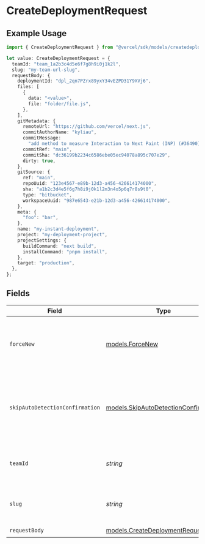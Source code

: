# CreateDeploymentRequest

## Example Usage

```typescript
import { CreateDeploymentRequest } from "@vercel/sdk/models/createdeploymentop.js";

let value: CreateDeploymentRequest = {
  teamId: "team_1a2b3c4d5e6f7g8h9i0j1k2l",
  slug: "my-team-url-slug",
  requestBody: {
    deploymentId: "dpl_2qn7PZrx89yxY34vEZPD31Y9XVj6",
    files: [
      {
        data: "<value>",
        file: "folder/file.js",
      },
    ],
    gitMetadata: {
      remoteUrl: "https://github.com/vercel/next.js",
      commitAuthorName: "kyliau",
      commitMessage:
        "add method to measure Interaction to Next Paint (INP) (#36490)",
      commitRef: "main",
      commitSha: "dc36199b2234c6586ebe05ec94078a895c707e29",
      dirty: true,
    },
    gitSource: {
      ref: "main",
      repoUuid: "123e4567-e89b-12d3-a456-426614174000",
      sha: "a1b2c3d4e5f6g7h8i9j0k1l2m3n4o5p6q7r8s9t0",
      type: "bitbucket",
      workspaceUuid: "987e6543-e21b-12d3-a456-426614174000",
    },
    meta: {
      "foo": "bar",
    },
    name: "my-instant-deployment",
    project: "my-deployment-project",
    projectSettings: {
      buildCommand: "next build",
      installCommand: "pnpm install",
    },
    target: "production",
  },
};
```

## Fields

| Field                                                                                | Type                                                                                 | Required                                                                             | Description                                                                          | Example                                                                              |
| ------------------------------------------------------------------------------------ | ------------------------------------------------------------------------------------ | ------------------------------------------------------------------------------------ | ------------------------------------------------------------------------------------ | ------------------------------------------------------------------------------------ |
| `forceNew`                                                                           | [models.ForceNew](../models/forcenew.md)                                             | :heavy_minus_sign:                                                                   | Forces a new deployment even if there is a previous similar deployment               |                                                                                      |
| `skipAutoDetectionConfirmation`                                                      | [models.SkipAutoDetectionConfirmation](../models/skipautodetectionconfirmation.md)   | :heavy_minus_sign:                                                                   | Allows to skip framework detection so the API would not fail to ask for confirmation |                                                                                      |
| `teamId`                                                                             | *string*                                                                             | :heavy_minus_sign:                                                                   | The Team identifier to perform the request on behalf of.                             | team_1a2b3c4d5e6f7g8h9i0j1k2l                                                        |
| `slug`                                                                               | *string*                                                                             | :heavy_minus_sign:                                                                   | The Team slug to perform the request on behalf of.                                   | my-team-url-slug                                                                     |
| `requestBody`                                                                        | [models.CreateDeploymentRequestBody](../models/createdeploymentrequestbody.md)       | :heavy_check_mark:                                                                   | N/A                                                                                  |                                                                                      |